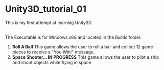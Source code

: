 # Unity3D_tutorial_01
This is my first attempt at learning Unity3D.<br/>

<br/>The Executable is for Windows x86 and located in the Builds folder.

<ol>
	<li><b>Roll A Ball</b> This game allows the user to roll a ball and collect 12 game pieces to receive a "You Win!" message.</li>
	<li><b>Space Shooter... IN PROGRESS</b> This game allows the user to pilot a ship and shoot objects while flying in space</li>
</ol>

